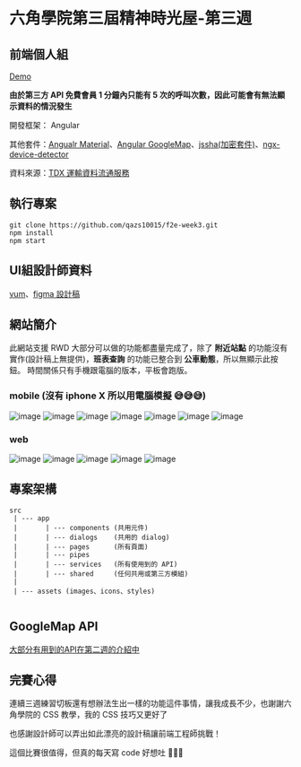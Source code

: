 # 六角學院第三屆精神時光屋-第三週
## 前端個人組

[Demo](https://qazs10015.github.io/f2e-week3)

**由於第三方 API 免費會員 1 分鐘內只能有 5 次的呼叫次數，因此可能會有無法顯示資料的情況發生**

開發框架： Angular

 其他套件：[Angualr Material](https://material.angular.io/)、[Angular GoogleMap](https://github.com/angular/components/tree/master/src/google-maps)、[jssha(加密套件)](https://github.com/Caligatio/jsSHA)、[ngx-device-detector](https://github.com/KoderLabs/ngx-device-detector#readme)

資料來源：[TDX 運輸資料流通服務](https://tdx.transportdata.tw/api-service/swagger)

## 執行專案
```
git clone https://github.com/qazs10015/f2e-week3.git
npm install
npm start
```


## UI組設計師資料

[vum](https://2021.thef2e.com/users/6296432819610583154?week=3&type=1)、[figma 設計稿](https://www.figma.com/file/I9HRHRRM2xtTFhoGuJjcJn/The-F2E_week3?node-id=197%3A4243)

## 網站簡介

此網站支援 RWD 大部分可以做的功能都盡量完成了，除了 **附近站點** 的功能沒有實作(設計稿上無提供)，**班表查詢** 的功能已整合到 **公車動態**，所以無顯示此按鈕。
時間關係只有手機跟電腦的版本，平板會跑版。

### mobile (沒有 iphone X 所以用電腦模擬 😅😅😅)
![image](https://user-images.githubusercontent.com/30744341/143811585-9394916b-8f2b-45b7-97fd-d64f42c55f94.png)
![image](https://user-images.githubusercontent.com/30744341/143811598-94031c0a-2cfa-4cf4-aab8-1430f32504e0.png)
![image](https://user-images.githubusercontent.com/30744341/143811606-0cde09a1-b77d-4b10-a9be-ec50913823c7.png)
![image](https://user-images.githubusercontent.com/30744341/143811636-7866269f-0a63-41e3-9c65-0e743d6b6617.png)
![image](https://user-images.githubusercontent.com/30744341/143811649-3ab9b2c0-f1f2-4f51-b102-0a73174d8671.png)
![image](https://user-images.githubusercontent.com/30744341/143811658-ca8ebccc-775e-4c2a-bc1d-80489a42b11b.png)
![image](https://user-images.githubusercontent.com/30744341/143811909-fdea3a88-c956-4fa0-9c31-a6e188f641a2.png)


### web
![image](https://user-images.githubusercontent.com/30744341/143811780-53be055b-4465-4f98-96ca-6dae66be4a3e.png)
![image](https://user-images.githubusercontent.com/30744341/143811816-2def18f4-d906-471b-95d4-9687701688c1.png)
![image](https://user-images.githubusercontent.com/30744341/143811849-19e44d5a-8c17-41d3-9f73-ad19ccd9c9eb.png)
![image](https://user-images.githubusercontent.com/30744341/143811862-7d26e736-b60e-44c0-8335-a000327137f5.png)
![image](https://user-images.githubusercontent.com/30744341/143811885-6adeb91d-4e77-45b7-be41-e301e3034ee8.png)

## 專案架構

```
src
 | --- app
 |       | --- components (共用元件)
 |       | --- dialogs    (共用的 dialog)
 |       | --- pages      (所有頁面)
 |       | --- pipes
 |       | --- services   (所有使用到的 API)
 |       | --- shared     (任何共用或第三方模組)
 |
 | --- assets (images、icons、styles)
         
```

## GoogleMap API

[大部分有用到的API在第二週的介紹中](https://github.com/qazs10015/f2e-week2#googlemap-%E7%94%B3%E8%AB%8B%E6%B5%81%E7%A8%8B)

## 完賽心得

連續三週練習切板還有想辦法生出一樣的功能這件事情，讓我成長不少，也謝謝六角學院的 CSS 教學，我的 CSS 技巧又更好了

也感謝設計師可以弄出如此漂亮的設計稿讓前端工程師挑戰！

這個比賽很值得，但真的每天寫 code 好想吐 🤮🤮🤮




